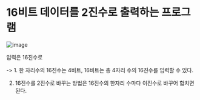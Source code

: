 # 16비트 데이터를 2진수로 출력하는 프로그램

![image](https://user-images.githubusercontent.com/128706341/231062100-a349d9db-b839-4bae-8128-c31ba364308b.png)

입력은 16진수로 

-> 1. 한 자리수의 16진수는 4비트, 16비트는 총 4자리 수의 16진수를 입력할 수 있다.

   2. 16진수를 2진수로 바꾸는 방법은 16진수의 한자리 수마다 이진수로 바꾸어 합치면 된다.
